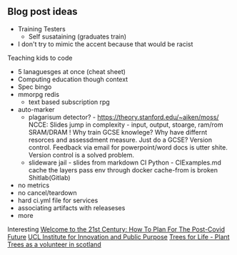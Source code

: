 Blog post ideas
---------------

* Training Testers
    * Self susataining (graduates train)
* I don't try to mimic the accent because that would be racist

Teaching kids to code
  - 5 lanaguesges at once (cheat sheet)
  - Computing education though context
  - Spec bingo
  - mmorpg redis
    - text based subscription rpg
  - auto-marker
    - plagarisum detector? - https://theory.stanford.edu/~aiken/moss/
NCCE:
  Slides jump in complexity - input, output, stoarge, ram/rom SRAM/DRAM !
  Why train GCSE knowlege? Why have differnt resorces and assessdment measure. Just do a GCSE?
  Version control. Feedback via email for powerpoint/word docs is utter shite. Version control is a solved problem.
    - slideware jail - slides from markdown
CI Python - CIExamples.md
  cache the layers
  pass env through
  docker cache-from is broken
Shitlab(Gitlab)
  - no metrics
  - no cancel/teardown
  - hard ci.yml file for services
  - associating artifacts with releaseses
  - more

Interesting
[Welcome to the 21st Century: How To Plan For The Post-Covid Future](https://www.oreilly.com/tim/21stcentury/)
[UCL Institute for Innovation and Public Purpose](https://www.ucl.ac.uk/bartlett/public-purpose/about)
[Trees for Life - Plant Trees as a volunteer in scotland](https://treesforlife.org.uk/)